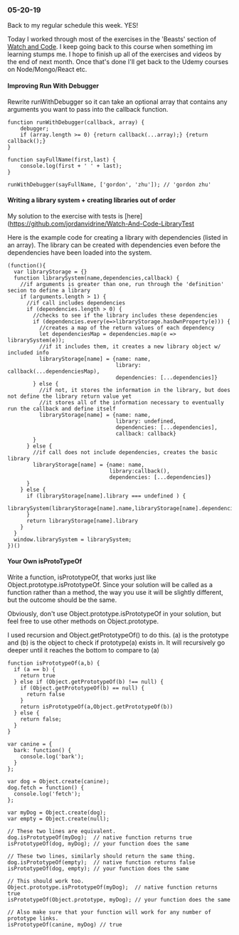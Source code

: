 ### 05-20-19
Back to my regular schedule this week. YES!

Today I worked through most of the exercises in the 'Beasts' section of [Watch and Code](https://watchandcode.com/). I keep going back to this course when something im learning stumps me. I hope to finish up all of the exercises and videos by the end of next month. Once that's done I'll get back to the Udemy courses on Node/Mongo/React etc.

#### Improving Run With Debugger
Rewrite runWithDebugger so it can take an optional array that contains any arguments you want to pass into the callback function.
```
function runWithDebugger(callback, array) {
    debugger;
    if (array.length >= 0) {return callback(...array);} {return callback();}
}

function sayFullName(first,last) {
    console.log(first + ' ' + last);
}

runWithDebugger(sayFullName, ['gordon', 'zhu']); // 'gordon zhu'
```

#### Writing a library system + creating libraries out of order
My solution to the exercise with tests is [here](https://github.com/jordanvidrine/Watch-And-Code-LibraryTest

Here is the example code for creating a library with dependencies (listed in an array). The library can be created with dependencies even before the dependencies have been loaded into the system.
```
(function(){
  var libraryStorage = {}
  function librarySystem(name,dependencies,callback) {
    //if arguments is greater than one, run through the 'definition' secion to define a library
    if (arguments.length > 1) {
      //if call includes dependencies
      if (dependencies.length > 0) {
        //checks to see if the library includes these dependencies
        if (dependencies.every(e=>libraryStorage.hasOwnProperty(e))) {
          //creates a map of the return values of each dependency
          let dependenciesMap = dependencies.map(e => librarySystem(e));
          //if it includes them, it creates a new library object w/ included info
          libraryStorage[name] = {name: name,
                                  library: callback(...dependenciesMap),
                                  dependencies: [...dependencies]}
        } else {
          //if not, it stores the information in the library, but does not define the library return value yet
          //it stores all of the information necessary to eventually run the callback and define itself
          libraryStorage[name] = {name: name,
                                  library: undefined,
                                  dependencies: [...dependencies],
                                  callback: callback}
        }
      } else {
        //if call does not include dependencies, creates the basic library
        libraryStorage[name] = {name: name,
                                library:callback(),
                                dependencies: [...dependencies]}
      }
    } else {
      if (libraryStorage[name].library === undefined ) {
        librarySystem(libraryStorage[name].name,libraryStorage[name].dependencies,libraryStorage[name].callback)
      }
      return libraryStorage[name].library
    }
  }
  window.librarySystem = librarySystem;
})()
```

#### Your Own isProtoTypeOf
Write a function, isPrototypeOf, that works just like Object.prototype.isPrototypeOf. Since your solution will be called as a function rather than a method, the way you use it will be slightly different, but the outcome should be the same.

Obviously, don't use Object.prototype.isPrototypeOf in your solution, but feel free to use other methods on Object.prototype.

I used recursion and Object.getPrototypeOf() to do this. (a) is the prototype and (b) is the object to check if prototype(a) exists in. It will recursively go deeper until it reaches the bottom to compare to (a)

```
function isPrototypeOf(a,b) {
  if (a == b) {
  	return true
  } else if (Object.getPrototypeOf(b) !== null) {
    if (Object.getPrototypeOf(b) == null) {
      return false
    }
  	return isPrototypeOf(a,Object.getPrototypeOf(b))
  } else {
  	return false;
  }
}

var canine = {
  bark: function() {
    console.log('bark');
  }
};

var dog = Object.create(canine);
dog.fetch = function() {
  console.log('fetch');
};

var myDog = Object.create(dog);
var empty = Object.create(null);

// These two lines are equivalent.
dog.isPrototypeOf(myDog);  // native function returns true
isPrototypeOf(dog, myDog); // your function does the same

// These two lines, similarly should return the same thing.
dog.isPrototypeOf(empty);  // native function returns false
isPrototypeOf(dog, empty); // your function does the same

// This should work too.
Object.prototype.isPrototypeOf(myDog);  // native function returns true
isPrototypeOf(Object.prototype, myDog); // your function does the same

// Also make sure that your function will work for any number of prototype links.
isPrototypeOf(canine, myDog) // true
```
